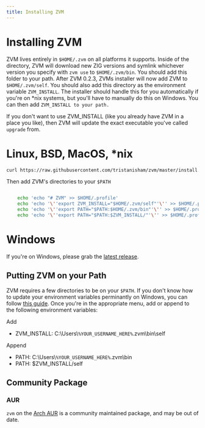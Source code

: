 ```yaml
---
title: Installing ZVM
---
```


# Installing ZVM

ZVM lives entirely in `$HOME/.zvm` on all platforms it supports. Inside of the
directory, ZVM will download new ZIG versions and symlink whichever version you
specify with `zvm use` to `$HOME/.zvm/bin`. You should add this folder to your
path. After ZVM 0.2.3, ZVMs installer will now add ZVM to `$HOME/.zvm/self`. You
should also add this directory as the environment variable `ZVM_INSTALL`. The
installer should handle this for you automatically if you're on *nix systems,
but you'll have to manually do this on Windows. You can then add
`ZVM_INSTALL to your path.`

If you don't want to use ZVM_INSTALL (like you already have ZVM in a place you
like), then ZVM will update the exact
executable you've called `upgrade` from.

# Linux, BSD, MacOS, *nix

```sh
curl https://raw.githubusercontent.com/tristanisham/zvm/master/install.sh | bash
```
Then add ZVM's directories to your `$PATH`

```sh

    echo 'echo "# ZVM" >> $HOME/.profile'
    echo 'echo '\''export ZVM_INSTALL="$HOME/.zvm/self"'\'' >> $HOME/.profile'
    echo 'echo '\''export PATH="$PATH:$HOME/.zvm/bin"'\'' >> $HOME/.profile'
    echo 'echo '\''export PATH="$PATH:$ZVM_INSTALL/"'\'' >> $HOME/.profile'
```

# Windows

If you're on Windows, please grab the
[latest release](https://github.com/tristanisham/zvm/releases/latest).

## Putting ZVM on your Path

ZVM requires a few directories to be on your `$PATH`. If you don't know how to
update your environment variables perminantly on Windows, you can follow
[this guide](https://www.computerhope.com/issues/ch000549.htm). Once you're in
the appropriate menu, add or append to the following environment variables:

Add

- ZVM_INSTALL: C:\Users\\`%YOUR_USERNAME_HERE%`\.zvm\bin\self

Append

- PATH: C:\Users\\`%YOUR_USERNAME_HERE%`\.zvm\bin
- PATH: $ZVM_INSTALL/self

## Community Package

### AUR

`zvm` on the [Arch AUR](https://aur.archlinux.org/packages/zvm) is a community
maintained package, and may be out of date.
